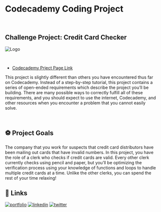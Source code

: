 
# Codecademy Coding Project
&nbsp;
## Challenge Project: Credit Card Checker

![Logo](https://logos-download.com/wp-content/uploads/2019/11/Codecademy_Logo_full-700x145.png)

&nbsp;
- [Codecademy Prject Page Link](https://www.codecademy.com/paths/back-end-engineer-career-path/tracks/becp-22-javascript-syntax-part-ii/modules/wdcp-22-credit-card-checker/projects/credit-card-checker)



This project is slightly different than others you have encountered thus far on Codecademy. Instead of a step-by-step tutorial, this project contains a series of open-ended requirements which describe the project you’ll be building. There are many possible ways to correctly fulfill all of these requirements, and you should expect to use the internet, Codecademy, and other resources when you encounter a problem that you cannot easily solve.


&nbsp;
## ⚽ Project Goals
The company that you work for suspects that credit card distributors have been mailing out cards that have invalid numbers. In this project, you have the role of a clerk who checks if credit cards are valid. Every other clerk currently checks using pencil and paper, but you’ll be optimizing the verification process using your knowledge of functions and loops to handle multiple credit cards at a time. Unlike the other clerks, you can spend the rest of your time relaxing!
&nbsp;
## 🔗 Links
[![portfolio](https://img.shields.io/badge/my_portfolio-000?style=for-the-badge&logo=ko-fi&logoColor=white)](https://github.com/malan-bandara)
[![linkedin](https://img.shields.io/badge/linkedin-0A66C2?style=for-the-badge&logo=linkedin&logoColor=white)](https://www.linkedin.com/in/malan-bandara/)
[![twitter](https://img.shields.io/badge/twitter-1DA1F2?style=for-the-badge&logo=twitter&logoColor=white)](https://twitter.com/MalanLk)

